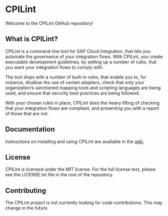 # CPILint

Welcome to the CPILint GitHub repository!

## What is CPILint?

CPILint is a command-line tool for SAP Cloud Integration, that lets you automate the governance of your integration flows. With CPILint, you create executable development guidelines, by setting up a number of rules, that you want your integration flows to comply with.

The tool ships with a number of built-in rules, that enable you to, for instance, disallow the use of certain adapters, check that only your organization’s sanctioned mapping tools and scripting languages are being used, and ensure that security best practices are being followed.

With your chosen rules in place, CPILint does the heavy lifting of checking that your integration flows are compliant, and presenting you with a report of those that are not.

## Documentation

Instructions on installing and using CPILint are available in the [wiki](https://github.com/mwittrock/cpilint/wiki).

## License

CPILint is licensed under the MIT license. For the full license text, please see the LICENSE.txt file in the root of the repository.

## Contributing

The CPILint project is not currently looking for code contributions. This may change in the future.

